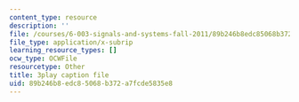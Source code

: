 ```yaml
---
content_type: resource
description: ''
file: /courses/6-003-signals-and-systems-fall-2011/89b246b8edc85068b372a7fcde5835e8_t2hNMFoIv8w.vtt
file_type: application/x-subrip
learning_resource_types: []
ocw_type: OCWFile
resourcetype: Other
title: 3play caption file
uid: 89b246b8-edc8-5068-b372-a7fcde5835e8
---
```

